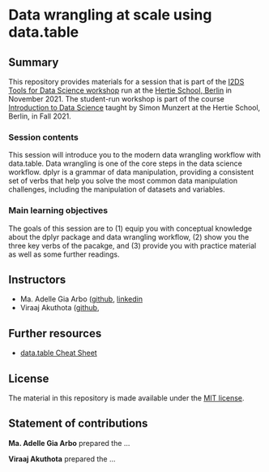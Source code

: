 # Data wrangling at scale using data.table


## Summary

This repository provides materials for a session that is part of the [I2DS Tools for Data Science workshop](https://github.com/intro-to-data-science-21-workshop) run at the [Hertie School, Berlin](https://www.hertie-school.org/en/) in November 2021. The student-run workshop is part of the course [Introduction to Data Science](https://github.com/intro-to-data-science-21) taught by Simon Munzert at the Hertie School, Berlin, in Fall 2021.

### Session contents

This session will introduce you to the modern data wrangling workflow with data.table. Data wrangling is one of the core steps in the data science workflow. dplyr is a grammar of data manipulation, providing a consistent set of verbs that help you solve the most common data manipulation challenges, including the manipulation of datasets and variables. 

### Main learning objectives

The goals of this session are to (1) equip you with conceptual knowledge about the dplyr package and data wrangling workflow, (2) show you the three key verbs of the pacakge, and (3) provide you with practice material as well as some further readings.


## Instructors

- Ma. Adelle Gia Arbo ([github](https://github.com/adellegia), [linkedin](https://www.linkedin.com/in/ma-adelle-gia-arbo/)
- Viraaj Akuthota ([github](), 


## Further resources

- [data.table Cheat Sheet](https://s3.amazonaws.com/assets.datacamp.com/blog_assets/datatable_Cheat_Sheet_R.pdf)


## License

The material in this repository is made available under the [MIT license](http://opensource.org/licenses/mit-license.php). 

## Statement of contributions

**Ma. Adelle Gia Arbo** prepared the ...

**Viraaj Akuthota** prepared the ...